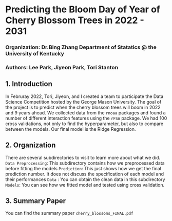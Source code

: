 # Predicting the Bloom Day of Year of Cherry Blossom Trees in 2022 - 2031
### **Organization: Dr.Bing Zhang Department of Statatics @ the University of Kentucky**
### Authors: Lee Park, Jiyeon Park, Tori Stanton

## **1. Introduction**
In Februray 2022, Tori, Jiyeon, and I created a team to participate the Data Science Competition hosted by the George Mason University.
The goal of the project is to predict when the cherry blossom trees will boom in 2022 and 9 years ahead. 
We collected data from the `rnoaa` packages and found a number of different interaction features using the `rFSA` package.
We had 100 cross validations, not only to find the hyperparameter, but also to compare between the models.
Our final model is the Ridge Regression.


## **2. Organization**
There are several subdirectories to visit to learn more about what we did.
 `Data Preprocessing`: This subdirectory contains how we preprocessed data before fitting the models
 `Prediction`: This just shows how we get the final prediction number. It does not discuss the specification of each model and their performances
 `Data` : You can obtain the clean data in this subdirectory
 `Models`: You can see how we fitted model and tested using cross validation.


## **3. Summary Paper**
You can find the summary paper `cherry_blossoms_FINAL.pdf`
